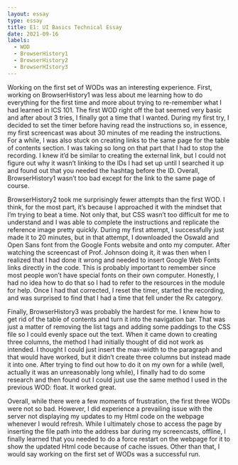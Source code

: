 ```yaml
---
layout: essay
type: essay
title: E1: UI Basics Technical Essay
date: 2021-09-16
labels:
  - WOD
  - BrowserHistory1
  - BrowserHistory2
  - BrowserHIstory3
---
```


Working on the first set of WODs was an interesting experience. First, working on BrowserHistory1 was less about me learning how to do everything for the first time and more about trying to re-remember what I had learned in ICS 101. The first WOD right off the bat seemed very basic and after about 3 tries, I finally got a time that I wanted. During my first try, I decided to set the timer before having read the instructions so, in essence, my first screencast was about 30 minutes of me reading the instructions. For a while, I was also stuck on creating links to the same page for the table of contents section. I was taking so long on that part that I had to stop the recording. I knew it’d be similar to creating the external link, but I could not figure out why it wasn’t linking to the IDs I had set up until I searched it up and found out that you needed the hashtag before the ID. Overall, BrowserHistory1 wasn’t too bad except for the link to the same page of course.

BrowserHistory2 took me surprisingly fewer attempts than the first WOD. I think, for the most part, it’s because I approached it with the mindset that I’m trying to beat a time. Not only that, but CSS wasn’t too difficult for me to understand and I was able to complete the instructions and replicate the reference image pretty quickly. During my first attempt, I successfully just made it to 20 minutes, but in that attempt, I downloaded the Oswald and Open Sans font from the Google Fonts website and onto my computer. After watching the screencast of Prof. Johnson doing it, it was then when I realized that I had done it wrong and needed to insert Google Web Fonts links directly in the code. This is probably important to remember since most people won’t have special fonts on their own computer. Honestly, I had no idea how to do that so I had to refer to the resources in the module for help. Once I had that corrected, I reset the timer, started the recording, and was surprised to find that I had a time that fell under the Rx category.

Finally, BrowserHistory3 was probably the hardest for me. I knew how to get rid of the table of contents and turn it into the navigation bar. That was just a matter of removing the list tags and adding some paddings to the CSS file so I could evenly space out the text. When it came down to creating three columns, the method I had initially thought of did not work as intended. I thought I could just insert the max-width to the paragraph and that would have worked, but it didn’t create three columns but instead made it into one. After trying to find out how to do it on my own for a while (well, actually it was an unreasonably long while), I finally had to do some research and then found out I could just use the same method I used in the previous WOD: float. It worked great. 

Overall, while there were a few moments of frustration, the first three WODs were not so bad. However, I did experience a prevailing issue with the server not displaying my updates to my Html code on the webpage whenever I would refresh. While I ultimately chose to access the page by inserting the file path into the address bar during my screencasts, offline, I finally learned that you needed to do a force restart on the webpage for it to show the updated Html code because of cache issues. Other than that, I would say working on the first set of WODs was a successful run.
